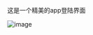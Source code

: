 这是一个精美的app登陆界面

![image](https://github.com/Ldi123/Text_play/tree/master/app/src/main/res/drawable/app.jpg)
